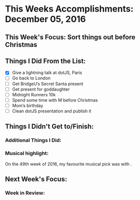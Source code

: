 # This Weeks Accomplishments: December 05, 2016

## This Week's Focus: Sort things out before Christmas

## Things I Did From the List:
- [x] Give a lightning talk at dotJS, Paris
- [ ] Go back to London
- [ ] Get BridgeU’s Secret Santa present
- [ ] Get present for goddaughter
- [ ] Midnight Runners 10k
- [ ] Spend some time with M before Christmas
- [ ] Mom’s birthday
- [ ] Clean dotJS presentation and publish it

## Things I Didn't Get to/Finish:

### Additional Things I Did:

### Musical highlight:
On the 49th week of 2016, my favourite musical pick was []() with []().

## Next Week's Focus:

### Week in Review:
